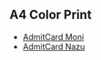 ## A4 Color Print

* [AdmitCard Moni](https://coderanwar.github.io/moni/medi/AdmitCard_NLYXLN.pdf)
* [AdmitCard Nazu](https://coderanwar.github.io/moni/medi/AdmitCard_EYJDET.pdf)
